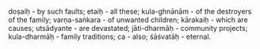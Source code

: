 doṣaiḥ - by such faults; etaiḥ - all these; kula-ghnānām - of the destroyers of the family; varṇa-saṅkara - of unwanted children; kārakaiḥ - which are causes; utsādyante - are devastated; jāti-dharmāḥ - community projects; kula-dharmāḥ - family traditions; ca - also; śāśvatāḥ - eternal.